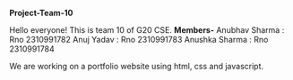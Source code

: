 **Project-Team-10**

Hello everyone!
This is team 10 of G20 CSE.
**Members-**
Anubhav Sharma : Rno 2310991782
Anuj Yadav : Rno 2310991783
Anushka Sharma : Rno 2310991784

We are working on a portfolio website using html, css and javascript.
